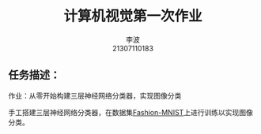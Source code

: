 # <center>计算机视觉第一次作业</center>

<center> 李波</center>

<center> 21307110183</center>

## 任务描述：

作业：从零开始构建三层神经网络分类器，实现图像分类

手工搭建三层神经网络分类器，在数据集[Fashion-MNIST](https://github.com/zalandoresearch/fashion-mnist)上进行训练以实现图像分类。


